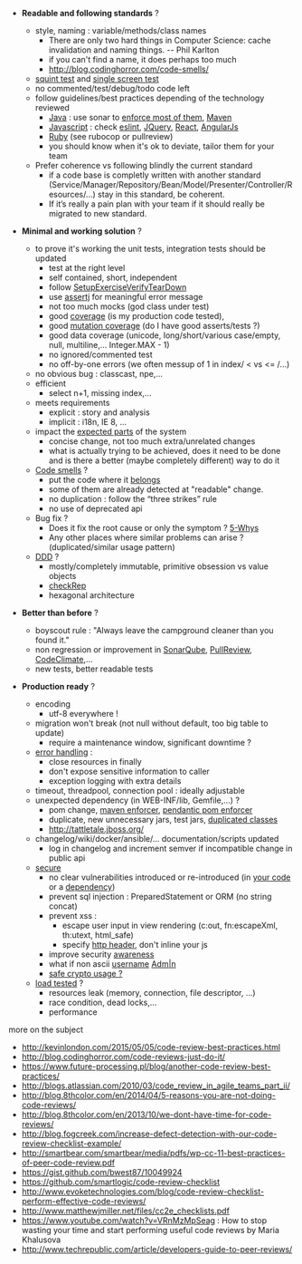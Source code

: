 
* **Readable and following standards** ?
  * style, naming : variable/methods/class names
    * There are only two hard things in Computer Science: cache invalidation and naming things. -- Phil Karlton
    * if you can't find a name, it does perhaps too much
    * http://blog.codinghorror.com/code-smells/
  * [squint test](http://robertheaton.com/2014/06/20/code-review-without-your-eyes/) and [single screen test](https://mestachs.wordpress.com/2012/11/26/through-the-eyes-of-sonar-complexity/)
  * no commented/test/debug/todo code left
  * follow guidelines/best practices depending of the technology reviewed
     * [Java](http://google.github.io/styleguide/javaguide.html) : use sonar to [enforce most of them](https://mestachs.wordpress.com/2013/12/23/through-the-eyes-of-sonar-recap/), [Maven](https://mestachs.wordpress.com/2012/05/17/maven-best-practices/)
     * [Javascript](https://github.com/airbnb/javascript/blob/master/README.md) : check [eslint](http://eslint.org/), [JQuery](http://lab.abhinayrathore.com/jquery-standards/), [React](https://github.com/airbnb/javascript/tree/master/react), [AngularJs](https://github.com/johnpapa/angular-styleguide#table-of-contents)
     * [Ruby](https://github.com/bbatsov/ruby-style-guide) (see rubocop or pullreview)
     * you should know when it's ok to deviate, tailor them for your team
  * Prefer coherence vs following blindly the current standard
     * if a code base is completly written with another standard (Service/Manager/Repository/Bean/Model/Presenter/Controller/Resources/…) stay in this standard, be coherent.
     * If it’s really a pain plan with your team if it should really be migrated to new standard.

* **Minimal and working solution** ?
  * to prove it's working the unit tests, integration tests should be updated
    * test at the right level
    * self contained, short, independent
    * follow [SetupExerciseVerifyTearDown](http://xunitpatterns.com/Four%20Phase%20Test.html)
    * use [assertj](http://joel-costigliola.github.io/assertj/) for meaningful error message
    * not too much mocks (god class under test)
    * good [coverage](http://eclemma.org/) (is my production code tested), 
    * good [mutation coverage](http://pitest.org/) (do I have good asserts/tests ?)
    * good data coverage (unicode, long/short/various case/empty, null, multiline,... Integer.MAX - 1)
    * no ignored/commented test
    * no off-by-one errors (we often messup of 1 in index/ < vs <= /...)
  * no obvious bug : classcast, npe,...
  * efficient
    * select n+1, missing index,...
  * meets requirements
    * explicit : story and analysis
    * implicit : i18n, IE 8, ...
  * impact the [expected parts](http://www.lornajane.net/posts/2015/code-reviews-before-you-even-run-the-code) of the system
    * concise change, not too much extra/unrelated changes
    * what is actually trying to be achieved, does it need to be done and is there a better (maybe completely different) way to do it
  * [Code smells](http://blog.codinghorror.com/code-smells/) ?
    * put the code where it [belongs](https://speakerdeck.com/vanakenm/code-trails?slide=29)
    * some of them are already detected at "readable" change.
    * no duplication : follow the “three strikes” rule
    * no use of deprecated api
  * Bug fix ? 
     * Does it fix the root cause or only the symptom ? [5-Whys](https://en.wikipedia.org/wiki/5_Whys)
     * Any other places where similar problems can arise ? (duplicated/similar usage pattern)
  * [DDD](http://www.infoq.com/minibooks/domain-driven-design-quickly) ? 
     * mostly/completely immutable, primitive obsession vs value objects
     * [checkRep](http://www.pgbovine.net/programming-with-rep-invariants.htm)
     * hexagonal architecture

* **Better than before** ?
  * boyscout rule : "Always leave the campground cleaner than you found it."
  * non regression or improvement in [SonarQube](http://www.sonarqube.org/), [PullReview](https://www.pullreview.com/),  [CodeClimate](https://codeclimate.com/),...
  * new tests, better readable tests

* **Production ready** ?
  * encoding
    * utf-8 everywhere !
  * migration won't break (not null without default, too big table to update)
    * require a maintenance window, significant downtime ?
  * [error handling](https://mestachs.wordpress.com/2012/10/10/through-the-eyes-of-sonar-exception-handling/) :
    * close resources in finally
    * don't expose sensitive information to caller
    * exception logging with extra details
  * timeout, threadpool, connection pool : ideally adjustable
  * unexpected dependency (in WEB-INF/lib, Gemfile,...) ?
    * pom change, [maven enforcer](https://maven.apache.org/enforcer/enforcer-rules/bannedDependencies.html), [pendantic pom enforcer](https://github.com/ferstl/pedantic-pom-enforcers#pedantic-pom-enforcers)
    * duplicate, new unnecessary jars, test jars, [duplicated classes](https://github.com/mestachs/archeo4j#archeo4j)
    * http://tattletale.jboss.org/
  * changelog/wiki/docker/ansible/... documentation/scripts updated
    * log in changelog and increment semver if incompatible change in public api
  * [secure](https://speakerdeck.com/mestachs/betatech-security-for-dummies?slide=38)
    * no clear vulnerabilities introduced or re-introduced (in [your code](https://www.owasp.org/images/f/fa/Code_Review_Guide_Pre-AlphaV2_(1).pdf) or a [dependency](https://www.owasp.org/index.php/OWASP_Dependency_Check))
    * prevent sql injection : PreparedStatement or ORM (no string concat)
    * prevent xss : 
      * escape user input in view rendering (c:out, fn:escapeXml, th:utext, html_safe)
      * specify [http header](https://www.owasp.org/index.php/List_of_useful_HTTP_headers), don't inline your js
    * improve security [awareness](http://www.ikangae.net/application-security/4-ways-to-improve-your-web-security/)
    * what if non ascii [username](https://github.com/reinderien/mimic) [Adm|n](https://www.reddit.com/r/programming/comments/1gl0zn/a_security_hole_via_unicode_usernames/)
    * [safe crypto usage ?](https://gist.github.com/paragonie-scott/e9319254c8ecbad4f227)
  * [load tested](https://speakerdeck.com/mestachs/gatling-load-testing-like-a-king) ?
    * resources leak (memory, connection, file descriptor, ...)
    * race condition, dead locks,...
    * performance

more on the subject
 * http://kevinlondon.com/2015/05/05/code-review-best-practices.html
 * http://blog.codinghorror.com/code-reviews-just-do-it/
 * https://www.future-processing.pl/blog/another-code-review-best-practices/
 * http://blogs.atlassian.com/2010/03/code_review_in_agile_teams_part_ii/
 * http://blog.8thcolor.com/en/2014/04/5-reasons-you-are-not-doing-code-reviews/
 * http://blog.8thcolor.com/en/2013/10/we-dont-have-time-for-code-reviews/
 * http://blog.fogcreek.com/increase-defect-detection-with-our-code-review-checklist-example/
 * http://smartbear.com/smartbear/media/pdfs/wp-cc-11-best-practices-of-peer-code-review.pdf
 * https://gist.github.com/bwest87/10049924
 * https://github.com/smartlogic/code-review-checklist
 * http://www.evoketechnologies.com/blog/code-review-checklist-perform-effective-code-reviews/
 * http://www.matthewjmiller.net/files/cc2e_checklists.pdf
 * https://www.youtube.com/watch?v=VRnMzMpSeag : How to stop wasting your time and start performing useful code reviews by Maria Khalusova
 * http://www.techrepublic.com/article/developers-guide-to-peer-reviews/
